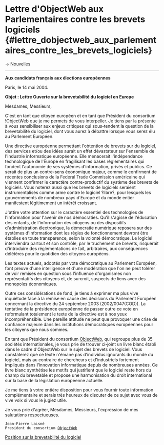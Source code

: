 # Lettre d\'ObjectWeb aux Parlementaires contre les brevets logiciels {#lettre_dobjectweb_aux_parlementaires_contre_les_brevets_logiciels}

-\> [ Nouvelles](SwpatcninoFr "wikilink")

------------------------------------------------------------------------

**Aux candidats français aux élections européennes**

Paris, le 14 mai 2004.

**Objet : Lettre Ouverte sur la brevetabilité du logiciel en Europe**

Mesdames, Messieurs,

C\'est en tant que citoyen européen et en tant que Président du
consortium !ObjectWeb que je me permets de vous interpeller. Je tiens
par la présente à vous sensibiliser aux enjeux critiques qui
sous-tendent la question de la brevetabilité du logiciel, dont vous
aurez à débattre lorsque vous serez élu au Parlement Européen.

Une directive européenne permettant l\'obtention de brevets sur du
logiciel, des services et/ou des idées aurait un effet dévastateur sur
l\'ensemble de l\'industrie informatique européenne. Elle menacerait
l\'indépendance technologique de l\'Europe en fragilisant les bases
réglementaires qui fondent l\'autonomie de ses systèmes d\'information,
privés et publics. Ce serait de plus un contre-sens économique majeur,
comme le confirment de récentes conclusions de la Federal Trade
Commission américaine qui viennent confirmer le caractère
contre-productif du système des brevets de logiciels. Vous noterez aussi
que les brevets de logiciels seraient instrumentalisés comme arme contre
le logiciel ?libre?, pour lesquels les gouvernements de nombreux pays
d\'Europe et du monde entier manifestent légitimement un intérêt
croissant.

J\'attire votre attention sur le caractère essentiel des technologies de
l\'information pour l\'avenir de nos démocraties. Qu\'il s\'agisse de
l\'éducation des enfants, de l\'information des citoyens ou des
dispositifs d\'administration électronique, la démocratie numérique
reposera sur des systèmes d\'information dont les règles de
fonctionnement devront être établies en toute transparence, selon la
volonté démocratique. Le logiciel interviendra partout et son contrôle,
par le truchement de brevets, risquerait d\'introduire des
réglementations de fait, arbitraires, aux conséquences délétères pour le
quotidien des citoyens européens.

Les textes actuels, adoptés par vote démocratique au Parlement Européen,
font preuve d\'une intelligence et d\'une modération que l\'on ne peut
tolérer de voir remises en question sous l\'influence d\'organismes non
représentatifs des citoyens et, de surcroit, suspects de liens avec des
monopoles économiques.

Outre ces considérations de fond, je tiens à exprimer ma plus vive
inquiétude face à la remise en cause des décisions du Parlement Européen
concernant la directive du 24 septembre 2003 (2002/0047(COD)). La
tentative de la présidence européenne de passer outre ce vote en
reformulant totalement le texte de la directive est à nos yeux
incompréhensible. Une pareille attitude ne peut que provoquer une crise
de confiance majeure dans les institutions démocratiques européennes
pour les citoyens que nous sommes.

En tant que Président du consortium [ObjectWeb](ObjectWeb "wikilink"),
qui regroupe plus de 35 sociétés internationales, je vous prie de
trouver ci-joint un livre blanc établi dans le cadre d\'ObjectWeb sur le
sujet des brevets de logiciel. Vous constaterez que ce texte n\'émane
pas d\'individus ignorants du monde du logiciel, mais au contraire de
chercheurs et d\'industriels fortement impliqués dans l\'innovation
informatique depuis de nombreuses années. Ce livre blanc synthétise les
motifs qui justifient que le logiciel reste hors du champ du brevetable
et propose une harmonisation du droit international sur la base de la
législation européenne actuelle.

Je me tiens à votre entière disposition pour vous fournir toute
information complémentaire et serais très heureux de discuter de ce
sujet avec vous de vive voix si vous le jugiez utile.

Je vous prie d\'agréer, Mesdames, Messieurs, l\'expression de mes
salutations respectueuses.

`Jean-Pierre Laisné`\
`President du consortium `[`ObjectWeb`](ObjectWeb "wikilink")

[Position sur la brevetabilité du
logiciel](http://wiki.objectweb.org/attach?page=CWP_SoftwarePatents_French%2FLivreBlancBrevetsLogiciel13mai2004.pdf "wikilink")
